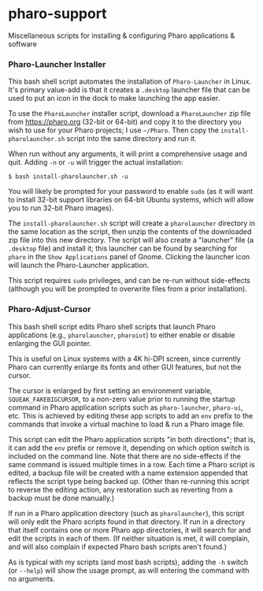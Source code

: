 # pharo-support
Miscellaneous scripts for installing & configuring Pharo applications & software

### Pharo-Launcher Installer

This bash shell script automates the installation of `Pharo-Launcher` in Linux.  It's primary value-add is that it creates a `.desktop` launcher file that can be used to put an icon in the dock to make launching the app easier.

To use the `PharoLauncher` installer script, download a `PharoLauncher` zip file from https://pharo.org (32-bit or 64-bit) and copy it to the directory you wish to use for your Pharo projects; I use `~/Pharo`.  Then copy the `install-pharolauncher.sh` script into the same directory and run it.  

When run without any arguments, it will print a comprehensive usage and quit.  Adding `-n` or `-u` will trigger the actual installation: 

`$ bash install-pharolauncher.sh -u`

You will likely be prompted for your password to enable `sudo` (as it will want to install 32-bit support libraries on 64-bit Ubuntu systems, which will allow you to run 32-bit Pharo images).

The `install-pharolauncher.sh` script will create a `pharolauncher` directory in the same location as the script, then unzip the contents of the downloaded zip file into this new directory.  The script will also create a "launcher" file (a `.desktop` file) and install it; this launcher can be found by searching for `pharo` in the `Show Applications` panel of Gnome.  Clicking the launcher icon will launch the Pharo-Launcher application.

This script requires `sudo` privileges, and can be re-run without side-effects (although you will be prompted to overwrite files from a prior installation).

### Pharo-Adjust-Cursor

This bash shell script edits Pharo shell scripts that launch Pharo applications (e.g., `pharolauncher`, `pharoiot`) to either enable or disable enlarging the GUI pointer.

This is useful on Linux systems with a 4K hi-DPI screen, since currently Pharo can currently enlarge its fonts and other GUI features, but not the cursor.

The cursor is enlarged by first setting an environment variable, `SQUEAK_FAKEBIGCURSOR`, to a non-zero value prior to running the startup command in Pharo application scripts such as `pharo-launcher`, `pharo-ui`, etc.  This is achieved by editing these app scripts to add an `env` prefix to the commands that invoke a virtual machine to load & run a Pharo image file.

This script can edit the Pharo application scripts "in both directions"; that is, it can add the `env` prefix or remove it, depending on which option switch is included on the command line.  Note that there are no side-effects if the same command is issued multiple times in a row.  Each time a Pharo script is edited, a backup file will be created with a name extension appended that reflects the script type being backed up.  (Other than re-running this script to reverse the editing action, any restoration such as reverting from a backup must be done manually.)

If run in a Pharo application directory (such as `pharolauncher`), this script will only edit the Pharo scripts found in that directory.  If run in a directory that itself contains one or more Pharo app directories, it will search for and edit the scripts in each of them.  (If neither situation is met, it will complain, and will also complain if expected Pharo bash scripts aren't found.)

As is typical with my scripts (and most bash scripts), adding the `-h` switch (or `--help`) will show the usage prompt, as will entering the command with no arguments.
